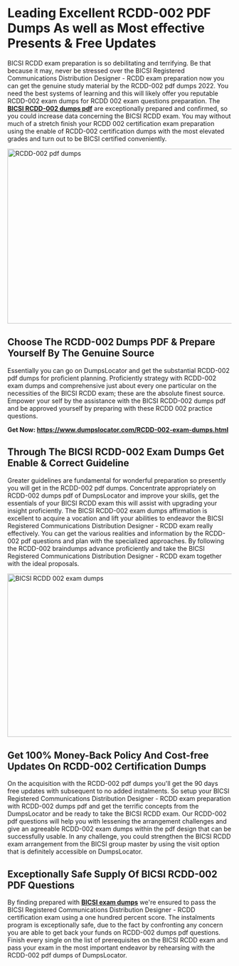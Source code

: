 <h1><strong>Leading Excellent RCDD-002 PDF Dumps As well as Most effective Presents &amp; Free Updates</strong></h1>
<p>BICSI RCDD exam preparation is so debilitating and terrifying. Be that because it may, never be stressed over the BICSI Registered Communications Distribution Designer - RCDD exam preparation now you can get the genuine study material by the RCDD-002 pdf dumps 2022. You need the best systems of learning and this will likely offer you reputable RCDD-002 exam dumps for RCDD 002 exam questions preparation. The <strong><a href="https://www.dumpslocator.com/RCDD-002-exam-dumps.html">BICSI RCDD-002 dumps pdf</a></strong> are exceptionally prepared and confirmed, so you could increase data concerning the BICSI RCDD exam. You may without much of a stretch finish your RCDD 002 certification exam preparation using the enable of RCDD-002 certification dumps with the most elevated grades and turn out to be BICSI certified conveniently.</p>
<p><img src="https://i.ibb.co/SKhFh8d/Pastel-Purple-Computer-UI-Class-Syllabus-Education-Presentation.png" alt="RCDD-002 pdf dumps" width="700" height="393" /></p>
<h2><strong>Choose The RCDD-002 Dumps PDF &amp; Prepare Yourself By The Genuine Source</strong></h2>
<p>Essentially you can go on DumpsLocator and get the substantial RCDD-002 pdf dumps for proficient planning. Proficiently strategy with RCDD-002 exam dumps and comprehensive just about every one particular on the necessities of the BICSI RCDD exam; these are the absolute finest source. Empower your self by the assistance with the BICSI RCDD-002 dumps pdf and be approved yourself by preparing with these RCDD 002 practice questions.</p>
<p><strong>Get Now: <a href="https://www.dumpslocator.com/RCDD-002-exam-dumps.html">https://www.dumpslocator.com/RCDD-002-exam-dumps.html</a></strong></p>
<h2><strong>Through The BICSI RCDD-002 Exam Dumps Get Enable &amp; Correct Guideline</strong></h2>
<p>Greater guidelines are fundamental for wonderful preparation so presently you will get in the RCDD-002 pdf dumps. Concentrate appropriately on RCDD-002 dumps pdf of DumpsLocator and improve your skills, get the essentials of your BICSI RCDD exam this will assist with upgrading your insight proficiently. The BICSI RCDD-002 exam dumps affirmation is excellent to acquire a vocation and lift your abilities to endeavor the BICSI Registered Communications Distribution Designer - RCDD exam really effectively. You can get the various realities and information by the RCDD-002 pdf questions and plan with the specialized approaches. By following the RCDD-002 braindumps advance proficiently and take the BICSI Registered Communications Distribution Designer - RCDD exam together with the ideal proposals.</p>
<p><a href="https://www.dumpslocator.com/RCDD-002-exam-dumps.html"><img src="https://i.ibb.co/NtZbgjG/Blue-and-White-Medical-Dental-Clinic-Facebook-Ad.png" alt="BICSI RCDD 002 exam dumps" width="700" height="367" /></a></p>
<h2><strong>Get 100% Money-Back Policy And Cost-free Updates On RCDD-002 Certification Dumps</strong></h2>
<p>On the acquisition with the RCDD-002 pdf dumps you'll get the 90 days free updates with subsequent to no added instalments. So setup your BICSI Registered Communications Distribution Designer - RCDD exam preparation with RCDD-002 dumps pdf and get the terrific concepts from the DumpsLocator and be ready to take the BICSI RCDD exam. Our RCDD-002 pdf questions will help you with lessening the arrangement challenges and give an agreeable RCDD-002 exam dumps within the pdf design that can be successfully usable. In any challenge, you could strengthen the BICSI RCDD exam arrangement from the BICSI group master by using the visit option that is definitely accessible on DumpsLocator.</p>
<h2><strong>Exceptionally Safe Supply Of BICSI RCDD-002 PDF Questions</strong></h2>
<p>By finding prepared with <strong><a href="https://www.dumpslocator.com/bicsi-exams.html">BICSI exam dumps</a></strong> we're ensured to pass the BICSI Registered Communications Distribution Designer - RCDD certification exam using a one hundred percent score. The instalments program is exceptionally safe, due to the fact by confronting any concern you are able to get back your funds on RCDD-002 dumps pdf questions. Finish every single on the list of prerequisites on the BICSI RCDD exam and pass your exam in the most important endeavor by rehearsing with the RCDD-002 pdf dumps of DumpsLocator.</p>
